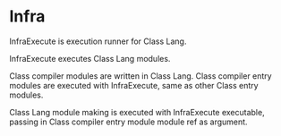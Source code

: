 # Infra

InfraExecute is execution runner for Class Lang.

InfraExecute executes Class Lang modules.

Class compiler modules are written in Class Lang.
Class compiler entry modules are executed with InfraExecute, same as other Class entry modules.

Class Lang module making is executed with InfraExecute executable, passing in Class compiler entry module module ref as argument.